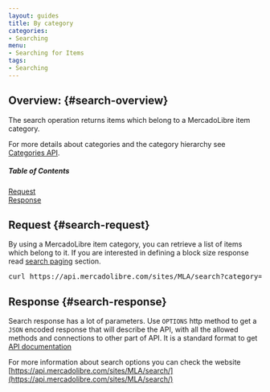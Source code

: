 ```yaml
---
layout: guides
title: By category
categories: 
- Searching
menu: 
- Searching for Items
tags: 
- Searching
---
```


## Overview: {#search-overview}

The search operation returns items which belong to a MercadoLibre item category. 

For more details about categories and the category hierarchy see [Categories API](/category-introduction). 


<div class="contents">
  <h5>Table of Contents</h5>
  <dl>
    <dt><a href="javascript:void(0)" onClick="goToByScroll('search-request')">Request</a></dt>
    <dt><a href="javascript:void(0)" onClick="goToByScroll('search-response')">Response</a></dt>
  </dl>
</div>


## Request {#search-request}

By using a MercadoLibre item category, you can retrieve a list of items which belong to it. If you are interested in defining a block size response read [search paging](/search-paging) section.   

<pre class="terminal">
curl https://api.mercadolibre.com/sites/MLA/search?category=MLA5726
</pre>

## Response {#search-response}

Search response has a lot of parameters. Use <code>OPTIONS</code> http method to get a <code>JSON</code> encoded response that will describe the API, with all the allowed methods and connections to other part of API. It is a standard format to get [API documentation](/design-considerations/#options) 


For more information about search options you can check the website [https://api.mercadolibre.com/sites/MLA/search/](https://api.mercadolibre.com/sites/MLA/search/)




